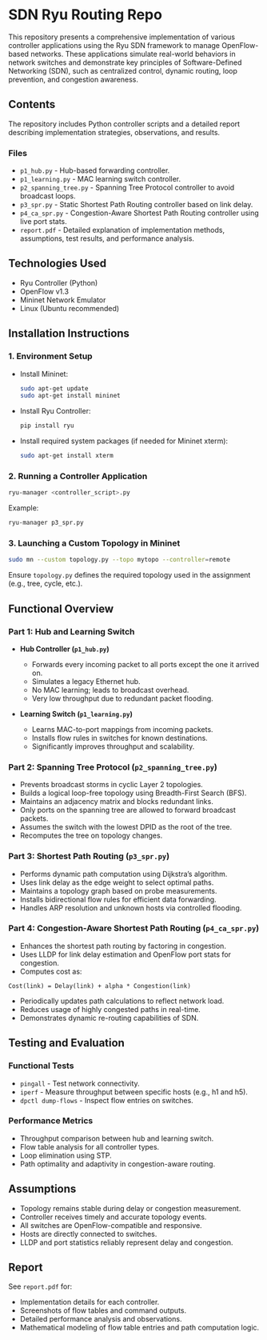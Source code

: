 # SDN Ryu Routing Repo

This repository presents a comprehensive implementation of various controller applications using the Ryu SDN framework to manage OpenFlow-based networks. These applications simulate real-world behaviors in network switches and demonstrate key principles of Software-Defined Networking (SDN), such as centralized control, dynamic routing, loop prevention, and congestion awareness.


## Contents

The repository includes Python controller scripts and a detailed report describing implementation strategies, observations, and results.

### Files

- `p1_hub.py` - Hub-based forwarding controller.
- `p1_learning.py` - MAC learning switch controller.
- `p2_spanning_tree.py` - Spanning Tree Protocol controller to avoid broadcast loops.
- `p3_spr.py` - Static Shortest Path Routing controller based on link delay.
- `p4_ca_spr.py` - Congestion-Aware Shortest Path Routing controller using live port stats.
- `report.pdf` - Detailed explanation of implementation methods, assumptions, test results, and performance analysis.

## Technologies Used

- Ryu Controller (Python)
- OpenFlow v1.3
- Mininet Network Emulator
- Linux (Ubuntu recommended)

## Installation Instructions

### 1. Environment Setup

- Install Mininet:
  ```bash
  sudo apt-get update
  sudo apt-get install mininet
  ```

- Install Ryu Controller:
  ```bash
  pip install ryu
  ```

- Install required system packages (if needed for Mininet xterm):
  ```bash
  sudo apt-get install xterm
  ```

### 2. Running a Controller Application

```bash
ryu-manager <controller_script>.py
```

Example:
```bash
ryu-manager p3_spr.py
```

### 3. Launching a Custom Topology in Mininet

```bash
sudo mn --custom topology.py --topo mytopo --controller=remote
```

Ensure `topology.py` defines the required topology used in the assignment (e.g., tree, cycle, etc.).

## Functional Overview

### Part 1: Hub and Learning Switch

- **Hub Controller (`p1_hub.py`)**
  - Forwards every incoming packet to all ports except the one it arrived on.
  - Simulates a legacy Ethernet hub.
  - No MAC learning; leads to broadcast overhead.
  - Very low throughput due to redundant packet flooding.

- **Learning Switch (`p1_learning.py`)**
  - Learns MAC-to-port mappings from incoming packets.
  - Installs flow rules in switches for known destinations.
  - Significantly improves throughput and scalability.

### Part 2: Spanning Tree Protocol (`p2_spanning_tree.py`)

- Prevents broadcast storms in cyclic Layer 2 topologies.
- Builds a logical loop-free topology using Breadth-First Search (BFS).
- Maintains an adjacency matrix and blocks redundant links.
- Only ports on the spanning tree are allowed to forward broadcast packets.
- Assumes the switch with the lowest DPID as the root of the tree.
- Recomputes the tree on topology changes.

### Part 3: Shortest Path Routing (`p3_spr.py`)

- Performs dynamic path computation using Dijkstra’s algorithm.
- Uses link delay as the edge weight to select optimal paths.
- Maintains a topology graph based on probe measurements.
- Installs bidirectional flow rules for efficient data forwarding.
- Handles ARP resolution and unknown hosts via controlled flooding.

### Part 4: Congestion-Aware Shortest Path Routing (`p4_ca_spr.py`)

- Enhances the shortest path routing by factoring in congestion.
- Uses LLDP for link delay estimation and OpenFlow port stats for congestion.
- Computes cost as:

```
Cost(link) = Delay(link) + alpha * Congestion(link)
```

- Periodically updates path calculations to reflect network load.
- Reduces usage of highly congested paths in real-time.
- Demonstrates dynamic re-routing capabilities of SDN.

## Testing and Evaluation

### Functional Tests

- `pingall` - Test network connectivity.
- `iperf` - Measure throughput between specific hosts (e.g., h1 and h5).
- `dpctl dump-flows` - Inspect flow entries on switches.

### Performance Metrics

- Throughput comparison between hub and learning switch.
- Flow table analysis for all controller types.
- Loop elimination using STP.
- Path optimality and adaptivity in congestion-aware routing.

## Assumptions

- Topology remains stable during delay or congestion measurement.
- Controller receives timely and accurate topology events.
- All switches are OpenFlow-compatible and responsive.
- Hosts are directly connected to switches.
- LLDP and port statistics reliably represent delay and congestion.

## Report

See `report.pdf` for:
- Implementation details for each controller.
- Screenshots of flow tables and command outputs.
- Detailed performance analysis and observations.
- Mathematical modeling of flow table entries and path computation logic.


